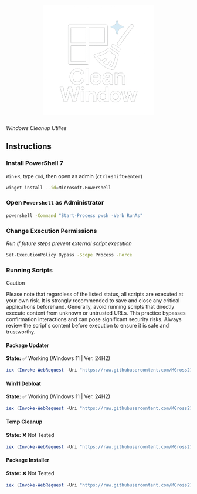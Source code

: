 <div align="center">
    <h1><img src="assets/clean-window-logo.png" alt="Clean Window" width="300px"></h1>
</div>

*Windows Cleanup Utilies*

## Instructions

### Install PowerShell 7

`Win`+`R`, type `cmd`, then open as admin (`ctrl`+`shift`+`enter`)

```bash
winget install --id=Microsoft.Powershell
```

### Open `Powershell` as Administrator

```bash
powershell -Command "Start-Process pwsh -Verb RunAs"
```

### Change Execution Permissions

*Run if future steps prevent external script execution*

```bash
Set-ExecutionPolicy Bypass -Scope Process -Force
```

### Running Scripts

> [!Caution]  
> Please note that regardless of the listed status, all scripts are executed at your own risk. It is strongly recommended to save and close any critical applications beforehand. Generally, avoid running scripts that directly execute content from unknown or untrusted URLs. This practice bypasses confirmation interactions and can pose significant security risks. Always review the script's content before execution to ensure it is safe and trustworthy.

#### Package Updater

**State:** ✅ Working  (Windows 11 | Ver. 24H2)

```powershell
iex (Invoke-WebRequest -Uri "https://raw.githubusercontent.com/MGross21/clean-window/main/package_update.ps1").Content
```

#### Win11 Debloat

**State:** ✅ Working (Windows 11 | Ver. 24H2)

```powershell
iex (Invoke-WebRequest -Uri "https://raw.githubusercontent.com/MGross21/clean-window/main/win11_debloat.ps1").Content
```

#### Temp Cleanup

**State:** ❌ Not Tested  

```powershell
iex (Invoke-WebRequest -Uri "https://raw.githubusercontent.com/MGross21/clean-window/main/temp_cleanup.ps1").Content
```

#### Package Installer

**State:** ❌ Not Tested  

```powershell
iex (Invoke-WebRequest -Uri "https://raw.githubusercontent.com/MGross21/clean-window/main/package_install.ps1").Content
```
